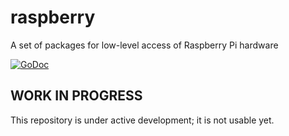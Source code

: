 # raspberry

A set of packages for low-level access of Raspberry Pi hardware

[![GoDoc](https://godoc.org/github.com/cozely/raspberry?status.svg)](https://godoc.org/github.com/cozely/raspberry)

## WORK IN PROGRESS

This repository is under active development; it is not usable yet.

